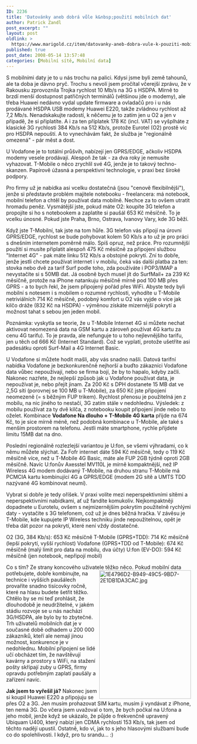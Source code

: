 ```yaml
---
ID: 2236
title: 'Datovánky aneb dobrá vůle k&nbsp;použití mobilních dat'
author: Patrick Zandl
post_excerpt: ""
layout: post
oldlink: >
  https://www.marigold.cz/item/datovanky-aneb-dobra-vule-k-pouziti-mobilnich-dat
published: true
post_date: 2008-05-14 13:57:48
categories: [Mobilní sítě, Mobilní data]
---
```

S mobilními daty je to u nás trochu na palici. Kdysi jsme byli země tahounů, ale ta doba je dávno pryč. Trochu s nevolí jsem pročítal včerejší zprávu, že v Rakousku zprovoznila Trojka rychlost 10 Mb/s na 3G s HSDPA. Mírně to brzdí menší dostupnost patřičných terminálů (většinou jde o modemy), ale třeba Huawei nedávno vydal update firmware a ovladačů pro i u nás prodávané HSDPA USB modemy Huawei E220, takže zvládnou rychlost až 7,2 Mb/s. Nenadskakujte radostí, k něčemu je to zatím jen u O2 a jen v případě, že si připlatíte. A i za ten příplatek 178 Kč (incl. VAT) se vyšplháte z klasické 3G rychlosti 384 Kb/s na 512 Kb/s, protože Eurotel (O2) prostě víc pro HSDPA nepouští. A to vynechávám fakt, že služba je "regionálně omezená" - pár měst a dost. 

U Vodafone je to totální průšvih, nabízejí jen GPRS/EDGE, ačkoliv HSDPA modemy vesele prodávají. Alespoň že tak - za dva roky je nemusíte vyhazovat. T-Mobile o něco zrychlil své 4G, jenže je to takový techno-skanzen. Papírově úžasná a perspektivní technologie, v praxi bez široké podpory. 

Pro firmy už je nabídka asi vcelku dostatečná (jsou "cenově flexibilnější"), jenže si představte problém majitele notebooku - freelancera: má notebook, mobilní telefon a chtěl by používat data mobilně. Nechce za to ovšem utratit hromadu peněz. Vysmátější jste, pokud máte O2: koupíte 3G telefon a propojíte si ho s notebookem a zaplatíte si paušál 653 Kč měsíčně. To je vcelku únosné. Pokud jste Praha, Brno, Ostrava, Ivanovy Vary, kde 3G běží.  

Když jste T-Mobilní, tak jste na tom hůře. 3G telefon vás připojí na úrovni GPRS/EDGE, rychlost se bude pohybovat kolem 50 Kb/s a to už je pro práci s dnešním internetem poměrně málo. Spíš opruz, než práce. Pro rozumnější použití si musíte připlatit alespoň 475 Kč měsíčně za připojení službou "Internet 4G" - pak máte linku 512 Kb/s a obstojné pokrytí. Zní to dobře, jenže jestli chcete používat internet i v mobilu, čeká vás další platba za ten: stovka nebo dvě za tarif Surf podle toho, zda používáte i POP3/IMAP a nevystačíte si s 50MB dat. Já osobně bych musel jít do SurfMail+ za 239 Kč měsíčně, protože na iPhone natankuju měsíčně mírně pod 100 MB přes GPRS - a to bych řekl, že jsem připojený pořád přes WiFi. Abyste tedy byli mobilní s notesem i s mobilem o rozumné rychlosti, vyhodíte u T-Mobile netriviálních 714 Kč měsíčně, podobný komfort u O2 vás vyjde o více jak kilčo dráže (832 Kč na HSDPA) - výměnou získáte mizernější pokrytí a možnost tahat s sebou jen jeden mobil. 

Poznámka: vyskytla se teorie, že u T-Mobile Internet 4G si můžete nechat aktivovat neomezená data na GSM kartu a zároveň používat 4G kartu za cenu 4G tarifu). To je pravda, ale nefunguje to u toho nejlevnějšího tarifu, jen u těch od 666 Kč (Internet Standard). Což se vyplatí, protože ušetříte asi padesátku oproti Surf-Mail a 4G Internet Basic.

U Vodafone si můžete hodit mašli, aby vás snadno našli. Datová tarifní nabídka Vodafone je bezkonkurenčně nejhorší a buďto zákazníci Vodafone data vůbec nepoužívají, nebo se firma bojí, že by to hapalo, kdyby začli. Nakonec nazřete, že nejlepší způsob jak u Vodafone používat data, je nepoužívat je, nebo přejít jinam. Za 200 Kč s DPH dostanete 15 MB dat ve 2,5G síti (porovnej se 100 MB u T-Mobile), za 650 Kč jste připojení neomezeně (= s běžným FUP trikem). Rychlost přenosu je použitelná jen z mobilu, na nic jiného to nestačí, 3G zatím stále v nedohlednu. Výsledek: z mobilu používat za ty dvě kilča, z notebooku koupit připojení jinde nebo to oželet. Kombinace <strong>Vodafone Na dlouho + T-Mobile 4G karta</strong> přijde na 674 Kč, to je sice mírně méně, než podobná kombinace u T-Mobile, ale také s menším prostorem na telefonu. Jestli máte smartphone, rychle přijdete limitu 15MB dat na dno. 

Poslední regionálně rozlezlejší variantou je U:fon, se všemi výhradami, co k němu můžete slýchat. Za Fofr internet dáte 594 Kč měsíčně, tedy o 119 Kč měsíčně více, než u T-Mobile 4G Basic, máte ale FUP 2GB týdně oproti 2GB měsíčně. Navíc U:fonův Axesstel MV110L je mírně kompaktnější, než IP Wireless 4G modem dodávaný T-Mobile, na druhou stranu T-Mobile má PCMCIA kartu kombinující 4G a GPRS/EDGE (modem 2G sítě a UMTS TDD nazývané 4G kombinovat neumí).

Vybrat si dobře je tedy oříšek. V praxi volíte mezi neperspektivními sítěmi a neperspektivními nabídkami, ať už fandíte komukoliv. Nejkompaktněji dopadnete u Eurotelu, ovšem s nejmizernějším pokrytím použitelně rychlými daty - vystačíte s 3G telefonem, což už je dnes běžná hračka. V závěsu je T-Mobile, kde kupujete IP Wireless techniku jinde nepoužitelnou, opět je třeba dát pozor na pokrytí, které není vždy dostatečné. 

O2 (3G, 384 Kb/s): 653 Kč měsíčně 
T-Mobile (GPRS+TDD): 714 Kč měsíčně (lepší pokrytí, vyšší rychlost)
Vodafone (GPRS+TDD od T-Mobile): 674 Kč měsíčně (malý limit pro data na mobilu, dva účty)
U:fon (EV-DO): 594 Kč měsíčně (jen notebook, nepřipojí mobil)

Co s tím? Ze strany koncového uživatele těžko něco. Pokud mobilní data potřebujete, dobře kombinujte, na <img src="http://www.marigold.cz/wp-content/uploads//1E4796D2-B949-49C5-9BD7-2E1DB1DA3CAC.jpg" alt="1E4796D2-B949-49C5-9BD7-2E1DB1DA3CAC.jpg" border="0" width="250" height="350" align="right" />technice i vyšších paušálech provaříte snadno tisícovky ročně, které na hlasu budete šetřit těžko. Chtělo by se mi teď prohlásit, že dlouhodobě je neudržitelné, v jakém stádiu rozvoje se u nás nachází 3G/HSDPA, ale bylo by to zbytečné. Trh uživatelů mobilních dat je v současné době odhadem u 200 000 zákazníků, kteří ale nemají jinou možnost, konkurence je v nedohlednu. Mobilní připojení se lidé učí obcházet tím, že navštěvují kavárny a prostory s WiFi, na stažení pošty skřípají zuby u GPRS, firmy opravdu potřebným zaplatí paušály a zařízení navíc. 

<strong>Jak jsem to vyřešil já?</strong> Nakonec jsem si koupil Huawei E220 a připojuju se přes O2 a 3G. Jen musím prohazovat SIM kartu, musím ji vyndávat z iPhone, ten nemá 3G. Do včera jsem uvažoval o tom, že bych počkal na U:fona a jeho mobil, jenže když se ukázalo, že půjde o frekvenčně upravený Ubiquam U400, který nabízí jen CDMA rychlostí 153 Kb/s, tak jsem od těchto nadějí upustil. Ostatně, kdo ví, jak to s jeho hlasovými službami bude co do spolehlivosti. I když, pro tu srandu... :)